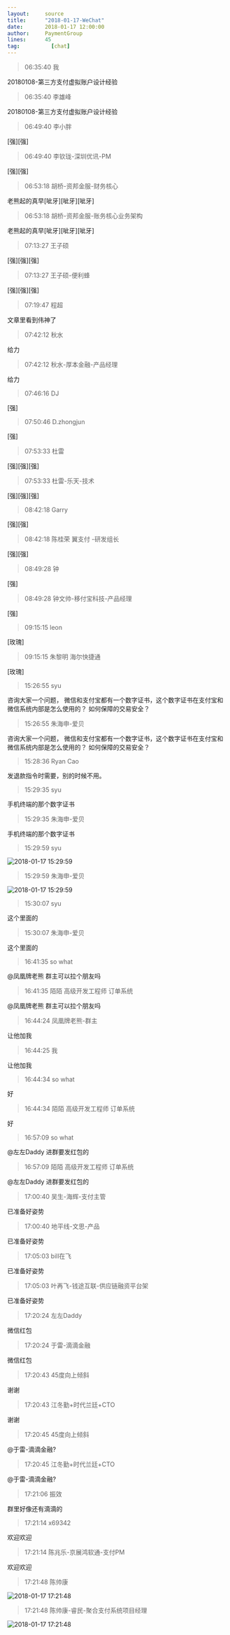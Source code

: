 ```yaml
---
layout:     source 
title:      "2018-01-17-WeChat"
date:       2018-01-17 12:00:00
author:     PaymentGroup
lines:      45 
tag:		  [chat]
---
```

> 06:35:40  我  
   
20180108-第三方支付虚拟账户设计经验  
   
> 06:35:40  李雄峰  
   
20180108-第三方支付虚拟账户设计经验  
   
> 06:49:40  李小胖  
   
[强][强]  
   
> 06:49:40  李钦珑-深圳优讯-PM  
   
[强][强]  
   
> 06:53:18  胡桥-资邦金服-财务核心  
   
老熊起的真早[呲牙][呲牙][呲牙]  
   
> 06:53:18  胡桥-资邦金服-账务核心业务架构  
   
老熊起的真早[呲牙][呲牙][呲牙]  
   
> 07:13:27  王子硕  
   
[强][强][强]  
   
> 07:13:27  王子硕-便利蜂  
   
[强][强][强]  
   
> 07:19:47  程超  
   
文章里看到伟神了  
   
> 07:42:12  秋水  
   
给力  
   
> 07:42:12  秋水-厚本金融-产品经理  
   
给力  
   
> 07:46:16  DJ  
   
[强]  
   
> 07:50:46  D.zhongjun  
   
[强]  
   
> 07:53:33  杜雷  
   
[强][强][强]  
   
> 07:53:33  杜雷-乐天-技术  
   
[强][强][强]  
   
> 08:42:18  Garry  
   
[强][强]  
   
> 08:42:18  陈桂荣 翼支付 -研发组长  
   
[强][强]  
   
> 08:49:28  钟  
   
[强]  
   
> 08:49:28  钟文帅-移付宝科技-产品经理  
   
[强]  
   
> 09:15:15  leon  
   
[玫瑰]  
   
> 09:15:15  朱黎明 海尔快捷通   
   
[玫瑰]  
   
> 15:26:55  syu  
   
咨询大家一个问题， 微信和支付宝都有一个数字证书，这个数字证书在支付宝和微信系统内部是怎么使用的？ 如何保障的交易安全？  
   
> 15:26:55  朱海申-爱贝  
   
咨询大家一个问题， 微信和支付宝都有一个数字证书，这个数字证书在支付宝和微信系统内部是怎么使用的？ 如何保障的交易安全？  
   
> 15:28:36  Ryan Cao  
   
发退款指令时需要，别的时候不用。  
   
> 15:29:35  syu  
   
手机终端的那个数字证书  
   
> 15:29:35  朱海申-爱贝  
   
手机终端的那个数字证书  
   
> 15:29:59  syu  
   
![2018-01-17 15:29:59](http://static.cocolian.org/img/20180117_152959.png) 
   
> 15:29:59  朱海申-爱贝  
   
![2018-01-17 15:29:59](http://static.cocolian.org/img/20180117_152959.png) 
   
> 15:30:07  syu  
   
这个里面的  
   
> 15:30:07  朱海申-爱贝  
   
这个里面的  
   
> 16:41:35  so what   
   
@凤凰牌老熊  群主可以拉个朋友吗  
   
> 16:41:35  陌陌 高级开发工程师 订单系统  
   
@凤凰牌老熊  群主可以拉个朋友吗  
   
> 16:44:24  凤凰牌老熊-群主  
   
让他加我  
   
> 16:44:25  我  
   
让他加我  
   
> 16:44:34  so what   
   
好  
   
> 16:44:34  陌陌 高级开发工程师 订单系统  
   
好  
   
> 16:57:09  so what   
   
@左左Daddy  进群要发红包的  
   
> 16:57:09  陌陌 高级开发工程师 订单系统  
   
@左左Daddy  进群要发红包的  
   
> 17:00:40  吴生-海辉-支付主管  
   
已准备好姿势  
   
> 17:00:40  地平线-文思-产品  
   
已准备好姿势  
   
> 17:05:03  bill在飞  
   
已准备好姿势  
   
> 17:05:03  叶再飞-钱途互联-供应链融资平台架  
   
已准备好姿势  
   
> 17:20:24  左左Daddy  
   
微信红包  
   
> 17:20:24  于雷-滴滴金融  
   
微信红包  
   
> 17:20:43  45度向上倾斜  
   
谢谢  
   
> 17:20:43  江冬勤+时代兰廷+CTO  
   
谢谢  
   
> 17:20:45  45度向上倾斜  
   
@于雷-滴滴金融?  
   
> 17:20:45  江冬勤+时代兰廷+CTO  
   
@于雷-滴滴金融?  
   
> 17:21:06  振效  
   
群里好像还有滴滴的  
   
> 17:21:14  x69342  
   
欢迎欢迎  
   
> 17:21:14  陈兆乐-京展鸿软通-支付PM  
   
欢迎欢迎  
   
> 17:21:48  陈帅康  
   
![2018-01-17 17:21:48](http://static.cocolian.org/img/20180117_172148.png) 
   
> 17:21:48  陈帅康-睿民-聚合支付系统项目经理  
   
![2018-01-17 17:21:48](http://static.cocolian.org/img/20180117_172148.png) 
   
